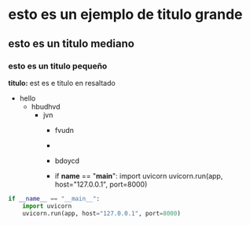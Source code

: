 # esto es un ejemplo de titulo grande
## esto es un titulo mediano
### esto es un titulo pequeño
**titulo:** est es e titulo en resaltado
  - hello
    - hbudhvd
      - jvn
        - fvudn
        - 
        - bdoycd


        - if __name__ == "__main__":
        import uvicorn
        uvicorn.run(app, host="127.0.0.1", port=8000)


```python
if __name__ == "__main__":
    import uvicorn
    uvicorn.run(app, host="127.0.0.1", port=8000)

```

